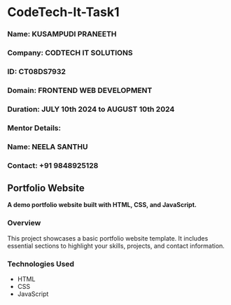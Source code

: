 # CodeTech-It-Task1

### Name: KUSAMPUDI PRANEETH
### Company: CODTECH IT SOLUTIONS
### ID: CT08DS7932
### Domain: FRONTEND WEB DEVELOPMENT
### Duration:  JULY 10th 2024 to AUGUST 10th 2024

### Mentor Details:
### Name: NEELA SANTHU
### Contact: +91 9848925128

## Portfolio Website

**A demo portfolio website built with HTML, CSS, and JavaScript.**

### Overview
This project showcases a basic portfolio website template. It includes essential sections to highlight your skills, projects, and contact information.

### Technologies Used
* HTML
* CSS
* JavaScript
